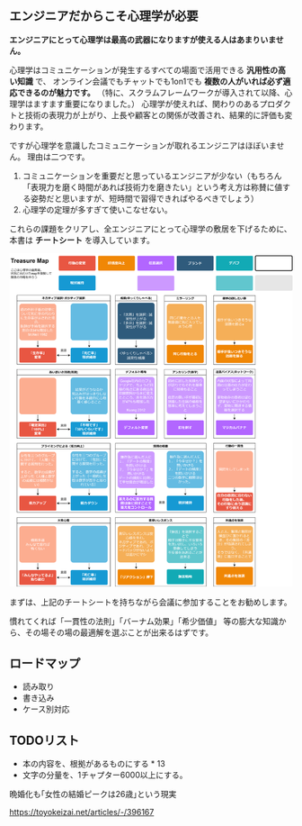 

## エンジニアだからこそ心理学が必要

**エンジニアにとって心理学は最高の武器になりますが使える人はあまりいません。**

心理学はコミュニケーションが発生するすべての場面で活用できる **汎用性の高い知識** で、
オンライン会議でもチャットでも1on1でも **複数の人がいれば必ず適応できるのが魅力です。** 
（特に、スクラムフレームワークが導入されて以降、心理学はますます重要になりました。）
心理学が使えれば、関わりのあるプロダクトと技術の表現力が上がり、上長や顧客との関係が改善され、結果的に評価も変わります。

ですが心理学を意識したコミュニケーションが取れるエンジニアはほぼいません。
理由は二つです。

1. コミュニケーションを重要だと思っているエンジニアが少ない（もちろん「表現力を磨く時間があれば技術力を磨きたい」という考え方は称賛に値する姿勢だと思いますが、短時間で習得できればやるべきでしょう）
2. 心理学の定理が多すぎて使いこなせない。

これらの課題をクリアし、全エンジニアにとって心理学の敷居を下げるために、本書は **チートシート** を導入しています。

![](https://raw.githubusercontent.com/minegishirei/draw_v1/8c5fba9ef361896b55fc1508a0e2d6c5b39da669/psy-treasure_map.drawio.svg)

まずは、上記のチートシートを持ちながら会議に参加することをお勧めします。

慣れてくれば「一貫性の法則」「バーナム効果」「希少価値」
等の膨大な知識から、その場その場の最適解を選ぶことが出来るはずです。


## ロードマップ

- 読み取り
- 書き込み
- ケース別対応



## TODOリスト

- 本の内容を、根拠があるものにする * 13
- 文字の分量を、1チャプター6000以上にする。














晩婚化も｢女性の結婚ピークは26歳｣という現実

https://toyokeizai.net/articles/-/396167

